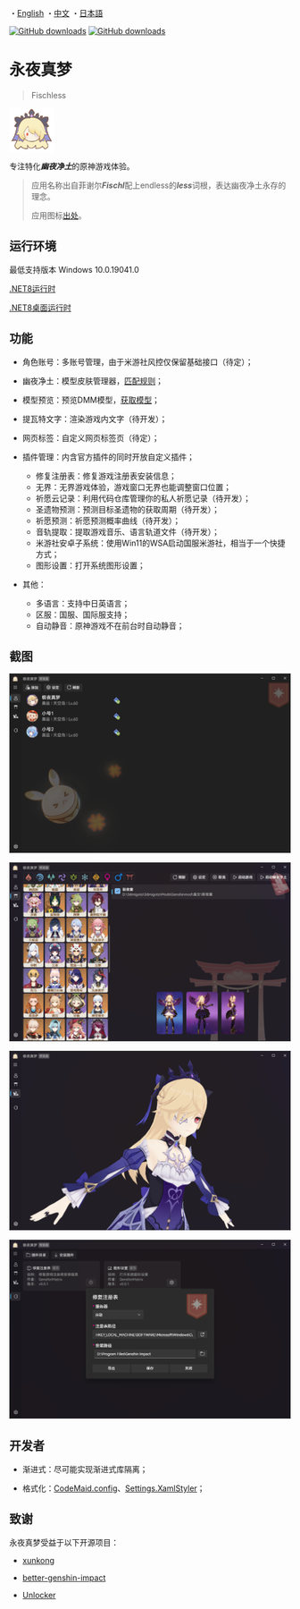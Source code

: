 ・[English](README.en.md) ・[中文](README.md) ・[日本語](README.jp.md)

[![GitHub downloads](https://img.shields.io/github/downloads/genshin-matrix/Fischless/total)](https://github.com/genshin-matrix/Fischless/releases)
[![GitHub downloads](https://img.shields.io/github/downloads/genshin-matrix/Fischless/latest/total)](https://github.com/genshin-matrix/Fischless/releases)

# 永夜真梦

> Fischless

<img src="./src/Desktop/Fischless/Assets/Images/i2Q2r-4cr2K2kT3cSkf-ke.png" height="80px" style="vertical-align: middle" />

专注特化***幽夜净土***的原神游戏体验。

> 应用名称出自菲谢尔***Fischl***配上endless的***less***词根，表达幽夜净土永存的理念。
>
> 应用图标[出处](https://bbs.nga.cn/read.php?tid=35426436)。

## 运行环境

最低支持版本 Windows 10.0.19041.0

[.NET8运行时](https://dotnet.microsoft.com/zh-cn/download/dotnet/thank-you/runtime-8.0.0-windows-x64-installer)

[.NET8桌面运行时](https://download.visualstudio.microsoft.com/download/pr/b280d97f-25a9-4ab7-8a12-8291aa3af117/a37ed0e68f51fcd973e9f6cb4f40b1a7/windowsdesktop-runtime-8.0.0-win-x64.exe)

## 功能

- 角色账号：多账号管理，由于米游社风控仅保留基础接口（待定）；
- 幽夜净土：模型皮肤管理器，[匹配规则](src/Desktop/Fischless.Fetch/ReShade/ReShadeIniMapper.cs)；
- 模型预览：预览DMM模型，[获取模型](https://www.aplaybox.com/u/680828836)；
- 提瓦特文字：渲染游戏内文字（待开发）；

- 网页标签：自定义网页标签页（待定）；
- 插件管理：内含官方插件的同时开放自定义插件；
  - 修复注册表：修复游戏注册表安装信息；
  - 无界：无界游戏体验，游戏窗口无界也能调整窗口位置；
  - 祈愿云记录：利用代码仓库管理你的私人祈愿记录（待开发）；
  - 圣遗物预测：预测目标圣遗物的获取周期（待开发）；
  - 祈愿预测：祈愿预测概率曲线（待开发）；
  - 音轨提取：提取游戏音乐、语言轨道文件（待开发）；
  - 米游社安卓子系统：使用Win11的WSA启动国服米游社，相当于一个快捷方式；
  - 图形设置：打开系统图形设置；


- 其他：
  - 多语言：支持中日英语言；
  - 区服：国服、国际服支持；
  - 自动静音：原神游戏不在前台时自动静音；

## 截图

![](./assets/image-20231101230617159.png)

![](./assets/image-20231101231329832.png)

![](./assets/image-20231101231832175.png)

![](./assets/image-20231101231927532.png)

## 开发者

- 渐进式：尽可能实现渐进式库隔离；

- 格式化：[CodeMaid.config](src/CodeMaid.config)、[Settings.XamlStyler](src/Settings.XamlStyler)；

## 致谢

永夜真梦受益于以下开源项目：

- [xunkong](https://github.com/xunkong/xunkong)
- [better-genshin-impact](https://github.com/babalae/better-genshin-impact)

- [Unlocker](https://github.com/DGP-Studio/Unlocker)
